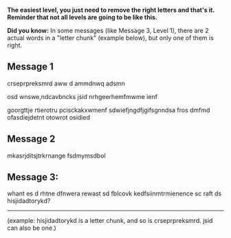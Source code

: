 **The easiest level, you just need to remove the right letters and that's it. Reminder that not all levels are going to be like this.**

**Did you know:** In some messages (like Message 3, Level 1), there are 2 actual words in a "letter chunk" (example below), but only one of them is right.

## Message 1

crseprpreksmrd aww d ammdnwq adsmn

osd wnswe,ndcavbncks jsid nrhgeerhemfmwme ienf

goorgttje rtierotru pcisckakxwmenf sdwiefjngdfjgifsgnndsa fros dmfmd ofasdiejdetnt otowrot osidied

## Message 2

mkasrjditsjtrkrnange fsdmymsdbol

## Message 3:

whant es d rhtne dfnwera rewast sd fblcovk kedfsiinmtrmienence sc raft ds hisjidadtorykd?
                                                                         
-----------------------------------------------------------------------------------------
                                                     
(example: hisjidadtorykd is a letter chunk, and so is crseprpreksmrd. jsid can also be one.)
